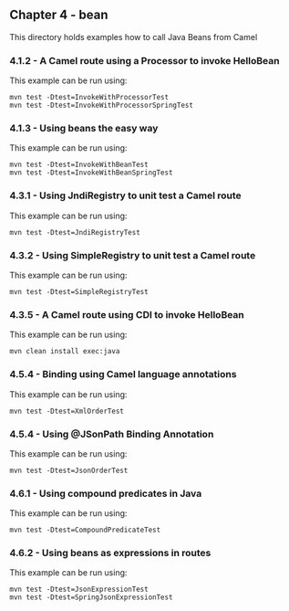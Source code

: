 Chapter 4 - bean
----------------

This directory holds examples how to call Java Beans from Camel

### 4.1.2 - A Camel route using a Processor to invoke HelloBean

This example can be run using:

    mvn test -Dtest=InvokeWithProcessorTest
    mvn test -Dtest=InvokeWithProcessorSpringTest

### 4.1.3 - Using beans the easy way

This example can be run using:

    mvn test -Dtest=InvokeWithBeanTest
    mvn test -Dtest=InvokeWithBeanSpringTest

### 4.3.1 - Using JndiRegistry to unit test a Camel route

This example can be run using:

    mvn test -Dtest=JndiRegistryTest

### 4.3.2 - Using SimpleRegistry to unit test a Camel route

This example can be run using:

    mvn test -Dtest=SimpleRegistryTest

### 4.3.5 - A Camel route using CDI to invoke HelloBean

This example can be run using:

    mvn clean install exec:java

### 4.5.4 - Binding using Camel language annotations

This example can be run using:

    mvn test -Dtest=XmlOrderTest

### 4.5.4 - Using @JSonPath Binding Annotation

This example can be run using:

    mvn test -Dtest=JsonOrderTest

### 4.6.1 - Using compound predicates in Java

This example can be run using:

    mvn test -Dtest=CompoundPredicateTest

### 4.6.2 - Using beans as expressions in routes

This example can be run using:

    mvn test -Dtest=JsonExpressionTest
    mvn test -Dtest=SpringJsonExpressionTest

